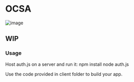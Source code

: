 # OCSA

![image](https://user-images.githubusercontent.com/67682496/210122012-9cee1a06-ca3d-43b1-bef3-20dc22835705.png)

## WIP

### Usage

Host auth.js on a server and run it:
    npm install
    node auth.js

Use the code provided in client folder to build your app.
